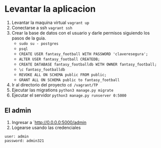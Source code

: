 # Levantar la aplicacion

1. Levantar la maquina virtual `vagrant up`
2. Conectarse a ssh `vagrant ssh`
3. Crear la base de datos con el usuario y darle permisos siguiendo los pasos de la guia.
	* `sudo su - postgres`
	* `psql`
	* `CREATE USER fantasy_football WITH PASSWORD 'claveresegura';`
	* `ALTER USER fantasy_football CREATEDB;`
	* `CREATE DATABASE fantasy_footballdb WITH OWNER fantasy_football;`
	* `\c fantasy_footballdb`
	* `REVOKE ALL ON SCHEMA public FROM public;`
	* `GRANT ALL ON SCHEMA public to fantasy_football`
4. Ir al directorio del proyecto `cd /vagrant/TP`
5. Ejecutar las migrations `python3 manage.py migrate`
6. Ejecutar el servidor `python3 manage.py runserver 0:5000`

## El admin
1. Ingresar a `http://0.0.0.0:5000/admin
2. Logearse usando las credenciales
```
user: admin
password: admin321
```
